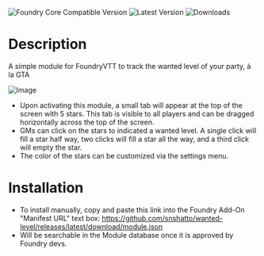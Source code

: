 ![Foundry Core Compatible Version](https://img.shields.io/endpoint?url=https%3A%2F%2Ffoundryshields.com%2Fversion%3Fstyle%3Dfor-the-badge%26url%3Dhttps%3A%2F%2Fgithub.com%2Fsnshatto%2Fwanted-level%2Freleases%2Fdownload%2Fv1.0.0%2Fmodule.json)
![Latest Version](https://img.shields.io/github/v/release/snshatto/wanted-level?style=for-the-badge)
![Downloads](https://img.shields.io/github/downloads/snshatto/wanted-level/total?style=for-the-badge)

# Description
A simple module for FoundryVTT to track the wanted level of your party, à la GTA

![Image](https://github.com/user-attachments/assets/75222897-f3c8-4b42-b054-eaced85cf460)

- Upon activating this module, a small tab will appear at the top of the screen with 5 stars. This tab is visible to all players and can be dragged horizontally across the top of the screen.
- GMs can click on the stars to indicated a wanted level. A single click will fill a star half way, two clicks will fill a star all the way, and a third click will empty the star.
- The color of the stars can be customized via the settings menu.

# Installation
- To install manually, copy and paste this link into the Foundry Add-On "Manifest URL" text box: https://github.com/snshatto/wanted-level/releases/latest/download/module.json
- Will be searchable in the Module database once it is approved by Foundry devs.
